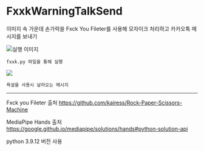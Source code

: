 # FxxkWarningTalkSend

이미지 속 가운데 손가락을 Fxck You Fileter를 사용해 모자이크 처리하고 카카오톡 메시지를 보내기

![실행 이미지](https://i.postimg.cc/3JVT9jLc/img.png)
```
fxxk.py 파일을 통해 실행
```
![](https://im3.ezgif.com/tmp/ezgif-3-15be399b7c.gif)
```
욕설을 사용시 날라오는 메시지
```
-----------------
Fxck you Fileter 출처
https://github.com/kairess/Rock-Paper-Scissors-Machine

MediaPipe Hands 출처
https://google.github.io/mediapipe/solutions/hands#python-solution-api

python 3.9.12 버전 사용
